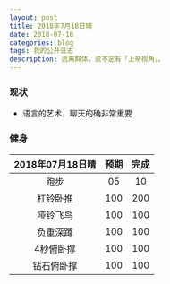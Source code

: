 ```yaml
---
layout: post
title: 2018年7月18日晴
date: 2018-07-18
categories: blog
tags: 我的公开日志
description: 远离群体，说不定有「上帝视角」。
---
```


### 现状
- 语言的艺术，聊天的确非常重要

### 健身
|2018年07月18日晴|预期|完成|
|:---:|:---:|:---:|
|跑步|05|10|
|杠铃卧推|100|200|
|哑铃飞鸟|100|100|
|负重深蹲|100|100|
|4秒俯卧撑|100|100|
|钻石俯卧撑|100|100|
